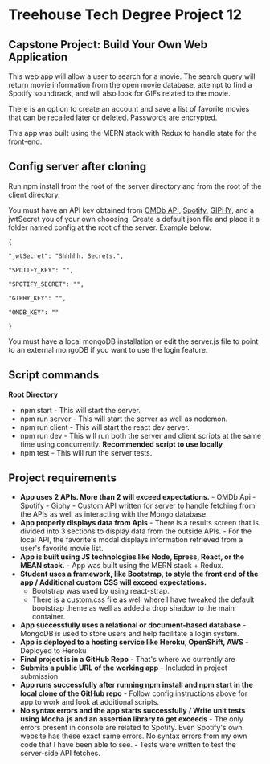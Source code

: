 # Treehouse Tech Degree Project 12

## Capstone Project: Build Your Own Web Application

This web app will allow a user to search for a movie. The search query will return movie information from the open movie database, attempt to find a Spotify soundtrack, and will also look for GIFs related to the movie.

There is an option to create an account and save a list of favorite movies that can be recalled later or deleted. Passwords are encrypted.

This app was built using the MERN stack with Redux to handle state for the front-end.

## Config server after cloning

Run npm install from the root of the server directory and from the root of the client directory.

You must have an API key obtained from [OMDb API](http://www.omdbapi.com), [Spotify](http://www.spotify.com), [GIPHY](http://www.giphy.com), and a jwtSecret you of your own choosing. Create a default.json file and place it a folder named config at the root of the server. Example below.

```
{

"jwtSecret": "Shhhhh. Secrets.",

"SPOTIFY_KEY": "",

"SPOTIFY_SECRET": "",

"GIPHY_KEY": "",

"OMDB_KEY": ""

}
```

You must have a local mongoDB installation or edit the server.js file to point to an external mongoDB if you want to use the login feature.

## Script commands

**Root Directory**

- npm start - This will start the server.
- npm run server - This will start the server as well as nodemon.
- npm run client - This will start the react dev server.
- npm run dev - This will run both the server and client scripts at the same time using concurrently. **Recommended script to use locally**
- npm test - This will run the server tests.

## Project requirements

- **App uses 2 APIs. More than 2 will exceed expectations.** - OMDb Api - Spotify - Giphy - Custom API written for server to handle fetching from the APIs as well as interacting with the Mongo database.
- **App properly displays data from Apis** - There is a results screen that is divided into 3 sections to display data from the outside APIs. - For the local API, the favorite's modal displays information retrieved from a user's favorite movie list.
- **App is built using JS technologies like Node, Epress, React, or the MEAN stack.** - App was built using the MERN stack + Redux.
- **Student uses a framework, like Bootstrap, to style the front end of the app / Additional custom CSS will exceed expectations.**
  - Bootstrap was used by using react-strap.
  - There is a custom.css file as well where I have tweaked the default bootstrap theme as well as added a drop shadow to the main container.
- **App successfully uses a relational or document-based database** - MongoDB is used to store users and help facilitate a login system.
- **App is deployed to a hosting service like Heroku, OpenShift, AWS** - Deployed to Heroku
- **Final project is in a GitHub Repo** - That's where we currently are
- **Submits a public URL of the working app** - Included in project submission
- **App runs successfully after running npm install and npm start in the local clone of the GitHub repo** - Follow config instructions above for app to work and look at additional scripts.
- **No syntax errors and the app starts successfully / Write unit tests using Mocha.js and an assertion library to get exceeds** - The only errors present in console are related to Spotify. Even Spotify's own website has these exact same errors. No syntax errors from my own code that I have been able to see. - Tests were written to test the server-side API fetches.
